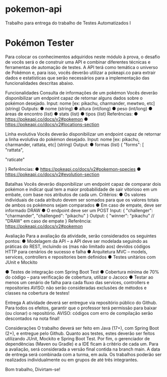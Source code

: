 # pokemon-api
Trabalho para entrega do trabalho de Testes Automatizados I


# Pokémon Tester

Para colocar os conhecimentos adquiridos neste módulo à prova, o desafio de vocês será o
de construir uma API e combinar diferentes técnicas e ferramentas de automação de testes.
A API terá como temática o universo de Pokémon e, para isso, vocês deverão utilizar a
pokeapi.co para extrair dados e estatísticas que serão necessários para a implementação
das funcionalidades descritas abaixo.

Funcionalidades
Consulta de informações de um pokémon
Vocês deverão disponibilizar um endpoint capaz de retornar alguns dados sobre o pokémon
desejado.
Input: nome [ex: pikachu, charmander, mewtwo, etc] (string)
Outputs:
● nome (string)
● altura (int/long)
● peso (int/long)
● áreas de encontro (list)
● stats (list)
● tipos (list)
Referências:
● https://pokeapi.co/docs/v2#pokemon
● https://pokeapi.co/docs/v2#locations-section

Linha evolutiva
Vocês deverão disponibilizar um endpoint capaz de retornar a linha evolutiva do pokémon
desejado.
Input: nome [ex: pikachu, charmander, rattata, etc] (string)
Output:
● formas (list)
{
"forms": [
"rattata",

"raticate"

}
Referências:
● https://pokeapi.co/docs/v2#pokemon-species
● https://pokeapi.co/docs/v2#evolution-section

Batalhas
Vocês deverão disponibilizar um endpoint capaz de comparar dois pokémon e indicar qual
tem a maior probabilidade de sair vitorioso em um embate, com base nos atributos de cada
um.
Critérios:
● Os valores individuais de cada atributo devem ser somados para que os valores
totais de ambos os pokémons sejam comparados
● Em caso de empate, deve ser informado DRAW
● O endpoint deve ser um POST
Input:
{
"challenger": "charmander",
"challenged": "pikachu"
}
Output:
{
"winner": "pikachu" // "DRAW" em caso de empate
}
Referência: https://pokeapi.co/docs/v2#pokemon

Avaliação
Para a avaliação da atividade, serão considerados os seguintes pontos:
● Modelagem da API – a API deve ser modelada seguindo as práticas do REST,
incluindo os (mas não limitado aos) devidos códigos HTTP para cenários de sucesso
e falha
● Arquitetura MVC – models, services, controllers e repositories bem definidos
● Testes unitários com JUnit e Mockito

● Testes de integração com Spring Boot Test
● Cobertura mínima de 70% do código – para verificação de cobertura, utilizar o
Jacoco
● Testar ao menos um cenário de falha para cada fluxo das services, controllers e
repositories
AVISO: não serão consideradas exclusões de métodos e classes na cobertura de testes!

Entrega
A atividade deverá ser entregue via repositório público do Github. Para todos os efeitos,
garantir que o professor terá permissão para baixar (ou clonar) o repositório.
AVISO: códigos com erro de compilação serão descontados na nota final!

Considerações
O trabalho deverá ser feito em Java (17+), com Spring Boot (2+), e entregue pelo Github.
Quanto aos testes, estes deverão ser feitos utilizando JUnit, Mockito e Spring Boot Test.
Por fim, o gerenciador de dependências (Maven ou Gradle) e a IDE ficam à critério de cada
um.
Para a avaliação, será considerada a versão final contida na branch main. A data de
entrega será combinada com a turma, em aula.
Os trabalhos poderão ser realizados individualmente ou em grupos de até três integrantes.

Bom trabalho,
Divirtam-se!
